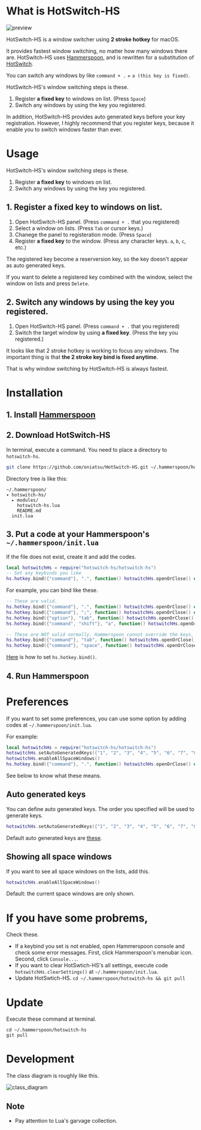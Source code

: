 # What is HotSwitch-HS

![preview](https://user-images.githubusercontent.com/5919569/139619210-b4215c01-a1f8-41db-ad41-34a1882f13bc.png)

HotSwitch-HS is a window switcher using **2 stroke hotkey** for macOS.

It provides fastest window switching, no matter how many windows there are.
HotSwitch-HS uses [Hammerspoon](https://www.hammerspoon.org/), and is rewritten for a substitution of [HotSwitch](https://github.com/oniatsu/HotSwitch).

You can switch any windows by like `command + .` + `a (this key is fixed)`.

HotSwitch-HS's window switching steps is these.

1. Register **a fixed key** to windows on list. (Press `Space`)
2. Switch any windows by using the key you registered.

In addition, HotSwitch-HS provides auto generated keys before your key registration.
However, I highly recommend that you register keys, because it enable you to switch windows faster than ever.

# Usage

HotSwitch-HS's window switching steps is these.

1. Register **a fixed key** to windows on list.
2. Switch any windows by using the key you registered.

## 1. Register **a fixed key** to windows on list.

1. Open HotSwitch-HS panel. (Press `command + .` that you registered)
2. Select a window on lists. (Press `Tab` or cursor keys.)
3. Chanege the panel to registeration mode. (Press `Space`)
4. Register **a fixed key** to the window. (Press any character keys. `a`, `b`, `c`, etc.)

The registered key become a reserversion key, so the key doesn't appear as auto generated keys.

If you want to delete a registered key combined with the window, select the window on lists and press `Delete`.

## 2. Switch any windows by using the key you registered.

1. Open HotSwitch-HS panel. (Press `command + .` that you registered)
2. Switch the target window by using **a fixed key**. (Press the key you registered.)

It looks like that 2 stroke hotkey is working to focus any windows.
The important thing is that **the 2 stroke key bind is fixed anytime**.

That is why window switching by HotSwitch-HS is always fastest.

# Installation

## 1. Install [Hammerspoon](https://www.hammerspoon.org/)

## 2. Download HotSwitch-HS

In terminal, execute a command. You need to place a directory to `hotswitch-hs`.
```bash
git clone https://github.com/oniatsu/HotSwitch-HS.git ~/.hammerspoon/hotswitch-hs
```

Directory tree is like this:
```
~/.hammerspoon/
▾ hotswitch-hs/
  ▸ modules/
    hotswitch-hs.lua
    README.md
  init.lua
```

## 3. Put a code at your Hammerspoon's `~/.hammerspoon/init.lua`
If the file does not exist, create it and add the codes.

```lua
local hotswitchHs = require("hotswitch-hs/hotswitch-hs")
-- Set any keybinds you like
hs.hotkey.bind({"command"}, ".", function() hotswitchHs.openOrClose() end)
```

For example, you can bind like these.

```lua
-- These are valid.
hs.hotkey.bind({"command"}, ".", function() hotswitchHs.openOrClose() end) -- command + .
hs.hotkey.bind({"command"}, ";", function() hotswitchHs.openOrClose() end) -- command + ;
hs.hotkey.bind({"option"}, "tab", function() hotswitchHs.openOrClose() end) -- option + tab
hs.hotkey.bind({"command", "shift"}, "a", function() hotswitchHs.openOrClose() end) -- command + shift + a

-- These are NOT valid normally. Hammerspoon cannot override the keys, because the keys may be registered and used by macOS.
hs.hotkey.bind({"command"}, "tab", function() hotswitchHs.openOrClose() end) -- command + tab
hs.hotkey.bind({"command"}, "space", function() hotswitchHs.openOrClose() end) -- command + space
```

[Here](https://www.hammerspoon.org/docs/hs.hotkey.html#bind) is how to set `hs.hotkey.bind()`.

## 4. Run Hammerspoon

# Preferences

If you want to set some preferences, you can use some option by adding codes at `~/.hammerspoon/init.lua`.

For example:

```lua
local hotswitchHs = require("hotswitch-hs/hotswitch-hs")
hotswitchHs.setAutoGeneratedKeys({"1", "2", "3", "4", "5", "6", "7", "8", "9", "0"})
hotswitchHs.enableAllSpaceWindows()
hs.hotkey.bind({"command"}, ".", function() hotswitchHs.openOrClose() end)
```

See below to know what these means.

## Auto generated keys

You can define auto generated keys.
The order you specified will be used to generate keys.

```lua
hotswitchHs.setAutoGeneratedKeys({"1", "2", "3", "4", "5", "6", "7", "8", "9", "0"})
```

Default auto generated keys are [these](https://github.com/oniatsu/HotSwitch-HS/blob/main/lib/common/KeyConstants.lua#L10-L12).

## Showing all space windows

If you want to see all space windows on the lists, add this.

```lua
hotswitchHs.enableAllSpaceWindows()
```

Default: the current space windows are only shown.

# If you have some probrems,

Check these.

- If a keybind you set is not enabled, open Hammerspoon console and check some error messages. First, click Hammerspoon's menubar icon. Second, click `Console...`.
- If you want to clear HotSwtich-HS's all settings, execute code `hotswitchHs.clearSettings()` at `~/.hammerspoon/init.lua`.
- Update HotSwtich-HS. `cd ~/.hammerspoon/hotswitch-hs && git pull`

# Update

Execute these command at terminal.
```
cd ~/.hammerspoon/hotswitch-hs
git pull
```

# Development

The class diagram is roughly like this.

![class_diagram](https://raw.githubusercontent.com/oniatsu/HotSwitch-HS/main/uml/class_diagram.png)

## Note

- Pay attention to Lua's garvage collection.
